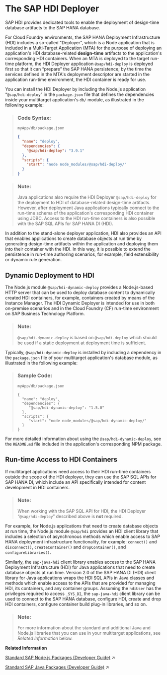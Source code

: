 <!-- loio1b567b05e53c4cb9b130026cb2e7302d -->

# The SAP HDI Deployer

SAP HDI provides dedicated tools to enable the deployment of design-time database artifacts to the SAP HANA database.

For Cloud Foundry environments, the SAP HANA Deployment Infrastructure \(HDI\) includes a so-called "Deployer", which is a Node application that is included in a Multi-Target Application \(MTA\) for the purpose of deploying an application's HDI database-related **design-time** artifacts to the application's corresponding HDI containers. When an MTA is deployed to the target run-time platform, the HDI Deployer application `@sap/hdi-deploy` is deployed first so that it can “prepare” the SAP HANA persistence; by the time the services defined in the MTA's deployment descriptor are started in the application run-time environment, the HDI container is ready for use.

You can install the HDI Deployer by including the Node.js application “`@sap/hdi-deploy`” in the `package.json` file that defines the dependencies inside your multitarget application's `db/` module, as illustrated in the following example:

> ### Code Syntax:  
> `myApp/db/package.json`
> 
> ```json
> {
>   "name": "deploy",
>   "dependencies": {
>     "@sap/hdi-deploy": "3.9.1"
>   },
>   "scripts": {
>     "start": "node node_modules/@sap/hdi-deploy/"
>   }
> }
> ```

> ### Note:  
> Java applications also require the HDI Deployer `@sap/hdi-deploy` for the deployment to HDI of database-related design-time artifacts. However, after deployment Java applications typically connect to the run-time schema of the application's corresponding HDI container using JDBC. Access to the HDI run-time containers is also possible with the SAP SQL APIs for SAP HANA DI \(HDI\).

In addition to the stand-alone deployer application, HDI also provides an API that enables applications to create database objects at run time by generating design-time artifacts within the application and deploying them into their container with the HDI. In this way, it is possible to extend the persistence in run-time authoring scenarios, for example, field extensibility or dynamic rule generation.



<a name="loio1b567b05e53c4cb9b130026cb2e7302d__section_btj_g2v_xfb"/>

## Dynamic Deployment to HDI

The Node.js module `@sap/hdi-dynamic-deploy` provides a Node.js-based HTTP server that can be used to deploy database content to dynamically created HDI containers, for example, containers created by means of the Instance Manager. The HDI Dynamic Deployer is intended for use in both on-premise scenarios and in the Cloud Foundry \(CF\) run-time environment on SAP Business Technology Platform.

> ### Note:  
> `@sap/hdi-dynamic-deploy` is based on `@sap/hdi-deploy` which should be used if a static deployment at deployment time is sufficient.

Typically, `@sap/hdi-dynamic-deploy` is installed by including a dependency in the `package.json` file of your multitarget application's database module, as illustrated in the following example:

> ### Sample Code:  
> `myApp/db/package.json`
> 
> ```
> {
>   "name": "deploy",
>   "dependencies": { 
>      "@sap/hdi-dynamic-deploy": "1.5.0" 
>   }, 
>   "scripts": { 
>      "start": "node node_modules/@sap/hdi-dynamic-deploy/"
>   }
> } 
> ```

For more detailed information about using the `@sap/hdi-dynamic-deploy`, see the `README.md` file included in the application's corresponding NPM package.



<a name="loio1b567b05e53c4cb9b130026cb2e7302d__section_rkv_fz5_xfb"/>

## Run-time Access to HDI Containers

If multitarget applications need access to their HDI run-time containers outside the scope of the HDI deployer, they can use the SAP SQL APIs for SAP HANA DI, which include an API specifically intended for content development in HDI containers.

> ### Note:  
> When working with the SAP SQL API for HDI, the HDI Deployer “`@sap/hdi-deploy`” described above is **not** required.

For example, for Node.js applications that need to create database objects at run time, the Node.js module `@sap/hdi` provides an HDI client library that includes a selection of asynchronous methods which enable access to SAP HANA deployment infrastructure functionality, for example: `connect()` and `disconnect()`, `createContainer()` and `dropContainer()`, and `configureLibraries()`.

Similarly, the `sap-java-hdi` client library enables access to the SAP HANA Deployment Infrastructure \(HDI\) for Java applications that need to create database objects at run time. Version 2.0 of the SAP HANA DI \(HDI\) client library for Java applications wraps the HDI SQL APIs in Java classes and methods which enable access to the APIs that are provided for managing HDI, its containers, and any container groups. Assuming the `hdiUser` has the privileges required to access `_SYS_DI`, the `sap-java-hdi` client library can be used to connect to the SAP HANA database, configure HDI, create and drop HDI containers, configure container build plug-in libraries, and so on.

> ### Note:  
> For more information about the standard and additional Java and Node.js libraries that you can use in your multitarget applications, see *Related Information* below.

**Related Information**  


[Standard SAP Node.js Packages (Developer Guide)](https://help.sap.com/viewer/b9902c314aef4afb8f7a29bf8c5b37b3/2024_1_QRC/en-US/54513272339246049bf438a03a8095e4.html "A collection of Node.js packages developed by SAP is provided to help you develop Node.js applications for Cloud Foundry and SAP HANA Cloud.") :arrow_upper_right:

[Standard SAP Java Packages (Developer Guide)](https://help.sap.com/viewer/b9902c314aef4afb8f7a29bf8c5b37b3/2024_1_QRC/en-US/6511bc054b0e48369a625a8019fefd53.html "A collection of Java client libraries developed by SAP is provided to help you develop Java applications for Cloud Foundry.") :arrow_upper_right:

